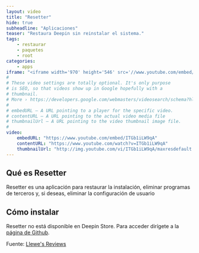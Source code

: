 ```yaml
---
layout: video
title: "Resetter"
hide: true
subheadline: "Aplicaciones"
teaser: "Restaura Deepin sin reinstalar el sistema."
tags:
    - restaurar
    - paquetes
    - root
categories:
    - apps
iframe: "<iframe width='970' height='546' src='//www.youtube.com/embed/ITGb1iLW9qA' frameborder='0' allowfullscreen></iframe>"
#
# These video settings are totally optional. It's only purpose
# is SEO, so that videos show up in Google hopefully with a 
# thumbnail.
# More › https://developers.google.com/webmasters/videosearch/schema?hl=en&rd=1
#
# embedURL – A URL pointing to a player for the specific video.
# contentURL – A URL pointing to the actual video media file
# thumbnailUrl – A URL pointing to the video thumbnail image file.
#
video:
    embedURL: "https://www.youtube.com/embed/ITGb1iLW9qA"
    contentURL: "https://www.youtube.com/watch?v=ITGb1iLW9qA"
    thumbnailUrl: "http://img.youtube.com/vi/ITGb1iLW9qA/maxresdefault.jpg"
---
```

<!--more-->

## Qué es Resetter

Resetter es una aplicación para restaurar la instalación, eliminar programas de terceros y, si deseas, eliminar la configuración de usuario

## Cómo instalar

Resetter no está disponible en Deepin Store. Para acceder dirígete a la [página de Github](https://github.com/gaining/Resetter).

Fuente: [Llewe's Reviews](https://www.youtube.com/channel/UCDWZo5C8MtGA_ZoTCu4UJ7A)
